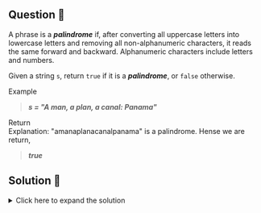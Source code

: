 ## Question 🤔
A phrase is a ***palindrome*** if, after converting all uppercase letters into lowercase letters
and removing all non-alphanumeric characters, it reads the same forward and backward.
Alphanumeric characters include letters and numbers.

Given a string `s`, return `true` if it is a ***palindrome***, or `false` otherwise.

Example<br>
>***s = "A man, a plan, a canal: Panama"***

Return<br>
Explanation: "amanaplanacanalpanama" is a palindrome. Hense we are return,
>***true***

## Solution 🙋
<details>
  <summary>Click here to expand the solution</summary>

This is an easy question and we can solve this by using two pointers. We are matching the left and 
right characters and if they are matching it is a palindrome.
</details>

[//]: # (adding additional margin from bottom)
<br>
<br>
<br>
<br>

